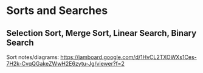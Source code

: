 # Sorts and Searches

## Selection Sort, Merge Sort, Linear Search, Binary Search


Sort notes/diagrams: https://jamboard.google.com/d/1HvCL2TXOWXs1Ces-7H2k-CvqQGakeZWwH2E6zytu-Jg/viewer?f=2
